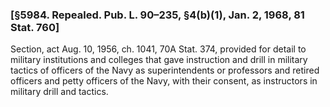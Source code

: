 ### [§5984. Repealed. Pub. L. 90–235, §4(b)(1), Jan. 2, 1968, 81 Stat. 760] ###

Section, act Aug. 10, 1956, ch. 1041, 70A Stat. 374, provided for detail to military institutions and colleges that gave instruction and drill in military tactics of officers of the Navy as superintendents or professors and retired officers and petty officers of the Navy, with their consent, as instructors in military drill and tactics.